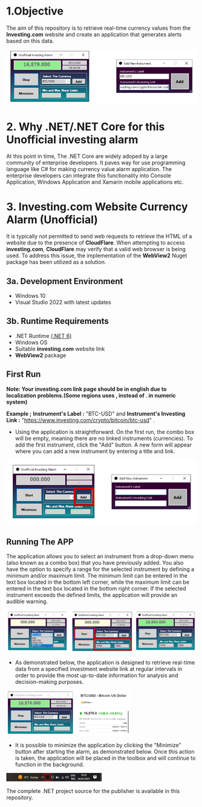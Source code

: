 #  1.Objective

The aim of this repository is to retrieve real-time currency values from the **Investing.com** website and create an application that generates alerts based on this data.

<p>
    <img src="/Images/BothWindow.png" alt>
</p>

# 2. Why .NET/.NET Core for this Unofficial investing alarm

At this point in time, The .NET Core are widely adoped by a large community of enterprise developers. It paves way for use programming language like C# for making currency value alarm application. The enterprise developers can integrate this functionality into Console Application, Windows Application and Xamarin mobile applications etc.

# 3. Investing.com Website Currency Alarm (Unofficial)

It is typically not permitted to send web requests to retrieve the HTML of a website due to the presence of **CloudFlare**. When attempting to access **investing.com**, **CloudFlare** may verify that a valid web browser is being used. To address this issue, the implementation of the **WebView2** Nuget package has been utilized as a solution.

## 3a. Development Environment
- Windows 10
- Visual Studio 2022 with latest updates

## 3b. Runtime Requirements
- .NET Runtime [(.NET 6)](https://dotnet.microsoft.com/en-us/download/dotnet/6.0)
- Windows OS
- Suitable **investing.com** website link
- **WebView2** package

## First Run

**Note: Your investing.com link page should be in english due to localization problems.(Some regions uses **,** instead of **.** in numeric system)** 

**Example ;** **Instrument's Label :** "BTC-USD" and **Instrument's Investing Link :** "https://www.investing.com/crypto/bitcoin/btc-usd" .

* Using the application is straightforward. On the first run, the combo box will be empty, meaning there are no linked instruments (currencies). To add the first instrument, click the "Add" button. A new form will appear where you can add a new instrument by entering a title and link.

<p>
    <img src="/Images/FirstRunAddNew.png" alt>
</p>


## Running The APP

The application allows you to select an instrument from a drop-down menu (also known as a combo box) that you have previously added. You also have the option to specify a range for the selected instrument by defining a minimum and/or maximum limit. The minimum limit can be entered in the text box located in the bottom left corner, while the maximum limit can be entered in the text box located in the bottom right corner. If the selected instrument exceeds the defined limits, the application will provide an audible warning.

<p>
    <img src="/Images/RunningForm.png" alt>
</p>

- As demonstrated below, the application is designed to retrieve real-time data from a specified investment website link at regular intervals in order to provide the most up-to-date information for analysis and decision-making purposes.

<p>
    <img src="/Images/RealTimeDemostrate.png" width="65%" height="65%">
</p>

- It is possible to minimize the application by clicking the "Minimize" button after starting the alarm, as demonstrated below. Once this action is taken, the application will be placed in the toolbox and will continue to function in the background.

<p>
    <img src="/Images/toolBoxRedBox.jpg" width="50%" height="50%">
</p>

The complete .NET project source for the publisher is available in this repository.


